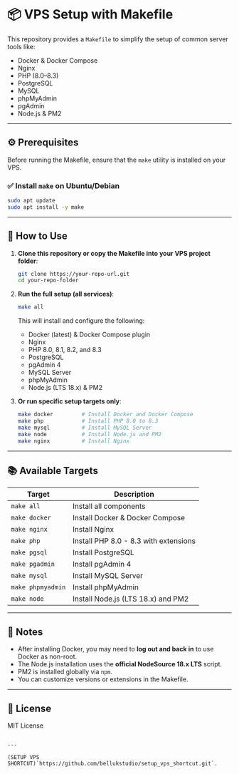 # 📦 VPS Setup with Makefile

This repository provides a `Makefile` to simplify the setup of common server tools like:

- Docker & Docker Compose
- Nginx
- PHP (8.0–8.3)
- PostgreSQL
- MySQL
- phpMyAdmin
- pgAdmin
- Node.js & PM2

---

## ⚙️ Prerequisites

Before running the Makefile, ensure that the `make` utility is installed on your VPS.

### ✅ Install `make` on Ubuntu/Debian

```bash
sudo apt update
sudo apt install -y make
````

---

## 🚀 How to Use

1. **Clone this repository or copy the Makefile into your VPS project folder**:

   ```bash
   git clone https://your-repo-url.git
   cd your-repo-folder
   ```

2. **Run the full setup (all services)**:

   ```bash
   make all
   ```

   This will install and configure the following:

   * Docker (latest) & Docker Compose plugin
   * Nginx
   * PHP 8.0, 8.1, 8.2, and 8.3
   * PostgreSQL
   * pgAdmin 4
   * MySQL Server
   * phpMyAdmin
   * Node.js (LTS 18.x) & PM2

3. **Or run specific setup targets only**:

   ```bash
   make docker         # Install Docker and Docker Compose
   make php            # Install PHP 8.0 to 8.3
   make mysql          # Install MySQL Server
   make node           # Install Node.js and PM2
   make nginx          # Install Nginx
   ```

---

## 📚 Available Targets

| Target            | Description                           |
| ----------------- | ------------------------------------- |
| `make all`        | Install all components                |
| `make docker`     | Install Docker & Docker Compose       |
| `make nginx`      | Install Nginx                         |
| `make php`        | Install PHP 8.0 - 8.3 with extensions |
| `make pgsql`      | Install PostgreSQL                    |
| `make pgadmin`    | Install pgAdmin 4                     |
| `make mysql`      | Install MySQL Server                  |
| `make phpmyadmin` | Install phpMyAdmin                    |
| `make node`       | Install Node.js (LTS 18.x) and PM2    |

---

## 🔐 Notes

* After installing Docker, you may need to **log out and back in** to use Docker as non-root.
* The Node.js installation uses the **official NodeSource 18.x LTS** script.
* PM2 is installed globally via `npm`.
* You can customize versions or extensions in the Makefile.

---


## 🧾 License

MIT License

```

---

(SETUP VPS SHORTCUT)`https://github.com/bellukstudio/setup_vps_shortcut.git`.
```
